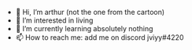 - 👋 Hi, I’m arthur (not the one from the cartoon)
- 👀 I’m interested in living
- 🌱 I’m currently learning absolutely nothing
- 📫 How to reach me: add me on discord jviyy#4220
